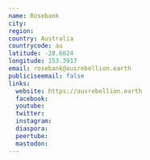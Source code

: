 ```yaml
---
name: Rosebank
city:
region:
country: Australia
countrycode: au
latitude: -28.6624
longitude: 153.3917
email: rosebank@ausrebellion.earth
publiciseemail: false
links:
  website: https://ausrebellion.earth
  facebook:
  youtube:
  twitter:
  instagram:
  diaspora:
  peertube:
  mastodon:
---
```

